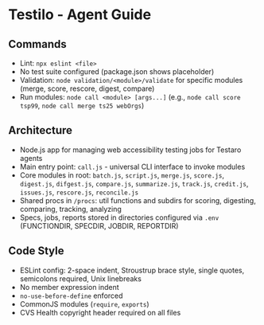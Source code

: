 # Testilo - Agent Guide

## Commands
- Lint: `npx eslint <file>`
- No test suite configured (package.json shows placeholder)
- Validation: `node validation/<module>/validate` for specific modules (merge, score, rescore, digest, compare)
- Run modules: `node call <module> [args...]` (e.g., `node call score tsp99`, `node call merge ts25 webOrgs`)

## Architecture
- Node.js app for managing web accessibility testing jobs for Testaro agents
- Main entry point: `call.js` - universal CLI interface to invoke modules
- Core modules in root: `batch.js`, `script.js`, `merge.js`, `score.js`, `digest.js`, `difgest.js`, `compare.js`, `summarize.js`, `track.js`, `credit.js`, `issues.js`, `rescore.js`, `reconcile.js`
- Shared procs in `/procs`: util functions and subdirs for scoring, digesting, comparing, tracking, analyzing
- Specs, jobs, reports stored in directories configured via `.env` (FUNCTIONDIR, SPECDIR, JOBDIR, REPORTDIR)

## Code Style
- ESLint config: 2-space indent, Stroustrup brace style, single quotes, semicolons required, Unix linebreaks
- No member expression indent
- `no-use-before-define` enforced
- CommonJS modules (`require`, `exports`)
- CVS Health copyright header required on all files

